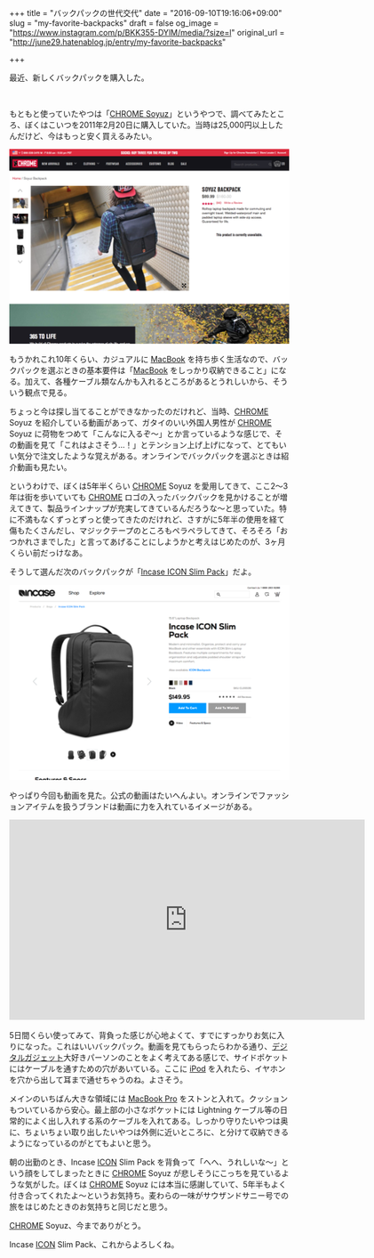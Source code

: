 +++
title = "バックパックの世代交代"
date = "2016-09-10T19:16:06+09:00"
slug = "my-favorite-backpacks"
draft = false
og_image = "https://www.instagram.com/p/BKK355-DYlM/media/?size=l"
original_url = "http://june29.hatenablog.jp/entry/my-favorite-backpacks"

+++

<p>最近、新しくバックパックを購入した。</p>

<p><a href="https://www.instagram.com/p/BKK355-DYlM/"><img src="https://www.instagram.com/p/BKK355-DYlM/media/?size=l" alt=""></a></p>

<p>もともと使っていたやつは「<a href="http://www.chromeindustries.com/soyuz-backpack">CHROME Soyuz</a>」というやつで、調べてみたところ、ぼくはこいつを2011年2月20日に購入していた。当時は25,000円以上したんだけど、今はもっと安く買えるみたい。</p>

<p><span itemscope itemtype="http://schema.org/Photograph"><img src="/post/2016/09/10/my-favorite-backpacks-20160910185129.png" alt="f:id:june29:20160910185129p:plain" title="f:id:june29:20160910185129p:plain" class="hatena-fotolife" itemprop="image"></span></p>

<p>もうかれこれ10年くらい、カジュアルに <a class="keyword" href="http://d.hatena.ne.jp/keyword/MacBook">MacBook</a> を持ち歩く生活なので、バックパックを選ぶときの基本要件は「<a class="keyword" href="http://d.hatena.ne.jp/keyword/MacBook">MacBook</a> をしっかり収納できること」になる。加えて、各種ケーブル類なんかも入れるところがあるとうれしいから、そういう観点で見る。</p>

<p>ちょっと今は探し当てることができなかったのだけれど、当時、<a class="keyword" href="http://d.hatena.ne.jp/keyword/CHROME">CHROME</a> Soyuz を紹介している動画があって、ガタイのいい外国人男性が <a class="keyword" href="http://d.hatena.ne.jp/keyword/CHROME">CHROME</a> Soyuz に荷物をつめて「こんなに入るぞ〜」とか言っているような感じで、その動画を見て「これはよさそう…！」とテンション上げ上げになって、とてもいい気分で注文したような覚えがある。オンラインでバックパックを選ぶときは紹介動画も見たい。</p>

<p>というわけで、ぼくは5年半くらい <a class="keyword" href="http://d.hatena.ne.jp/keyword/CHROME">CHROME</a> Soyuz を愛用してきて、ここ2〜3年は街を歩いていても <a class="keyword" href="http://d.hatena.ne.jp/keyword/CHROME">CHROME</a> ロゴの入ったバックパックを見かけることが増えてきて、製品ラインナップが充実してきているんだろうな〜と思っていた。特に不満もなくずっとずっと使ってきたのだけれど、さすがに5年半の使用を経て傷もたくさんだし、マジックテープのところもペラペラしてきて、そろそろ「おつかれさまでした」と言ってあげることにしようかと考えはじめたのが、3ヶ月くらい前だっけなあ。</p>

<p>そうして選んだ次のバックパックが「<a href="https://www.incase.com/shop/bags/incase-icon-slim-pack/">Incase ICON Slim Pack</a>」だよ。</p>

<p><span itemscope itemtype="http://schema.org/Photograph"><img src="/post/2016/09/10/my-favorite-backpacks-20160910185158.png" alt="f:id:june29:20160910185158p:plain" title="f:id:june29:20160910185158p:plain" class="hatena-fotolife" itemprop="image"></span></p>

<p>やっぱり今回も動画を見た。公式の動画はたいへんよい。オンラインでファッションアイテムを扱うブランドは動画に力を入れているイメージがある。</p>

<iframe width="640" height="360" src="https://www.youtube.com/embed/i7SUKHLT1Gg" frameborder="0" allowfullscreen></iframe>


<p>5日間くらい使ってみて、背負った感じが心地よくて、すでにすっかりお気に入りになった。これはいいバックパック。動画を見てもらったらわかる通り、<a class="keyword" href="http://d.hatena.ne.jp/keyword/%A5%C7%A5%B8%A5%BF%A5%EB%A5%AC%A5%B8%A5%A7%A5%C3%A5%C8">デジタルガジェット</a>大好きパーソンのことをよく考えてある感じで、サイドポケットにはケーブルを通すための穴があいている。ここに <a class="keyword" href="http://d.hatena.ne.jp/keyword/iPod">iPod</a> を入れたら、イヤホンを穴から出して耳まで通せちゃうのね。よさそう。</p>

<p>メインのいちばん大きな領域には <a class="keyword" href="http://d.hatena.ne.jp/keyword/MacBook%20Pro">MacBook Pro</a> をストンと入れて。クッションもついているから安心。最上部の小さなポケットには Lightning ケーブル等の日常的によく出し入れする系のケーブルを入れてある。しっかり守りたいやつは奥に、ちょいちょい取り出したいやつは外側に近いところに、と分けて収納できるようになっているのがとてもよいと思う。</p>

<p>朝の出勤のとき、Incase <a class="keyword" href="http://d.hatena.ne.jp/keyword/ICON">ICON</a> Slim Pack を背負って「へへ、うれしいな〜」という顔をしてしまったときに <a class="keyword" href="http://d.hatena.ne.jp/keyword/CHROME">CHROME</a> Soyuz が悲しそうにこっちを見ているような気がした。ぼくは <a class="keyword" href="http://d.hatena.ne.jp/keyword/CHROME">CHROME</a> Soyuz には本当に感謝していて、5年半もよく付き合ってくれたよ〜というお気持ち。麦わらの一味がサウザンドサニー号での旅をはじめたときのお気持ちと同じだと思う。</p>

<p><a class="keyword" href="http://d.hatena.ne.jp/keyword/CHROME">CHROME</a> Soyuz、今までありがとう。</p>

<p>Incase <a class="keyword" href="http://d.hatena.ne.jp/keyword/ICON">ICON</a> Slim Pack、これからよろしくね。</p>

